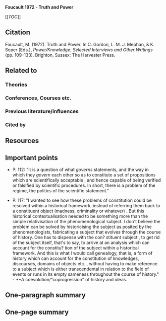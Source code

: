**Foucault 1972 - Truth and Power**

[[_TOC_]]

## Citation
Foucault, M. (1972). Truth and Power. In C. Gordon, L. M. J. Mephan, & K. Soper (Eds.), *Power/Knowledge. Selected Interviews and Other Writings* (pp. 109–133). Brighton, Sussex: The Harvester Press.

## Related to

### Theories

### Conferences, Courses etc.

### Previous literature/influences

### Cited by

## Resources

## Important points
* P. 112: "It is a question of what *governs* statements, and the way in which they *govern* each other so as to constitute a set of propositions which are scientifically acceptable , and hence capable of being verified
or falsified by scientific procedures. In short, there is a problem of the regime, the politics of the scientific statement."

* P. 117: "I wanted to see how these problems of constitution could be resolved within a historical framework, instead of referring them back to a constituent object (madness, criminality or whatever) . But this historical contextualisation needed to be something more than the simple relativisation of the phenomenological subject. I don't believe the problem can be solved by historicising the subject as posited by the phenomenologists, fabricating a subject that evolves through the course of history. One has to dispense with the con? stituent subject , to get rid of the subject itself, that's to say, to arrive at an analysis which can account for the constitu? tion of the subject within a historical framework. And this is what I would call genealogy, that is, a form of history which can account for the constitution of knowledges, discourses, domains of objects etc. , without having to make reference to a subject which is either transcendental in relation to the field of events or runs in its empty sameness throughout the course of history." - **A coevolution/"coprogression" of history and ideas.

## One-paragraph summary

## One-page summary